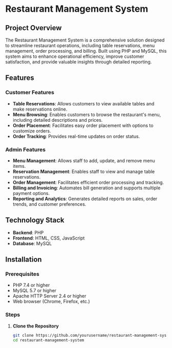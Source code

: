 # Restaurant Management System

## Project Overview

The Restaurant Management System is a comprehensive solution designed to streamline restaurant operations, including table reservations, menu management, order processing, and billing. Built using PHP and MySQL, this system aims to enhance operational efficiency, improve customer satisfaction, and provide valuable insights through detailed reporting.

## Features

### Customer Features
- **Table Reservations**: Allows customers to view available tables and make reservations online.
- **Menu Browsing**: Enables customers to browse the restaurant's menu, including detailed descriptions and prices.
- **Order Placement**: Facilitates easy order placement with options to customize orders.
- **Order Tracking**: Provides real-time updates on order status.

### Admin Features
- **Menu Management**: Allows staff to add, update, and remove menu items.
- **Reservation Management**: Enables staff to view and manage table reservations.
- **Order Management**: Facilitates efficient order processing and tracking.
- **Billing and Invoicing**: Automates bill generation and supports multiple payment options.
- **Reporting and Analytics**: Generates detailed reports on sales, order trends, and customer preferences.

## Technology Stack
- **Backend**: PHP
- **Frontend**: HTML, CSS, JavaScript
- **Database**: MySQL

## Installation

### Prerequisites
- PHP 7.4 or higher
- MySQL 5.7 or higher
- Apache HTTP Server 2.4 or higher
- Web browser (Chrome, Firefox, etc.)

### Steps
1. **Clone the Repository**
   ```sh
   git clone https://github.com/yourusername/restaurant-management-system.git
   cd restaurant-management-system


